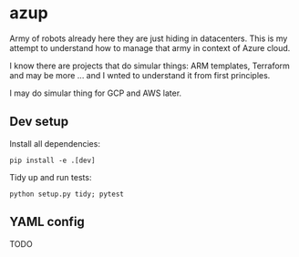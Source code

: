 # azup

Army of robots already here they are just hiding in datacenters. This is my 
attempt to understand how to manage that army in context of Azure cloud.

I know there are projects that do simular things: ARM templates, Terraform 
and may be more ... and I wnted to understand it from first principles.

I may do simular thing for GCP and AWS later.

## Dev setup

Install all dependencies:
    
    pip install -e .[dev]

Tidy up and run tests:
    
    python setup.py tidy; pytest
    
## YAML config

TODO
 
## 